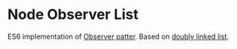 # Node Observer List

ES6 implementation of [Observer patter](https://en.wikipedia.org/wiki/Observer_pattern). Based on [doubly linked list](https://en.wikipedia.org/wiki/Doubly_linked_list).
